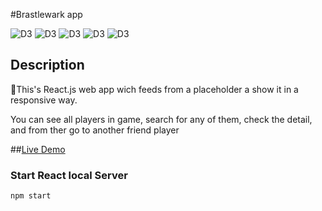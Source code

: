 #Brastlewark app

![D3](https://img.shields.io/badge/0.19.0-axios-green)
![D3](https://img.shields.io/badge/4.12.0-node-sass-red)
![D3](https://img.shields.io/badge/16.10.0-react-Yellow)
![D3](https://img.shields.io/badge/2.6.0-nodeFetch-orange)
![D3](https://img.shields.io/badge/8.5.1-jsonwebtoken-violet)

## Description

🚀This's React.js web app wich feeds from a placeholder a show it in a responsive way.

You can see all players in game, search for any of them, check the detail, and from ther go to another friend player

##[Live Demo](http://brastlewark_dani.surge.sh)


### Start React local Server


```
npm start
```